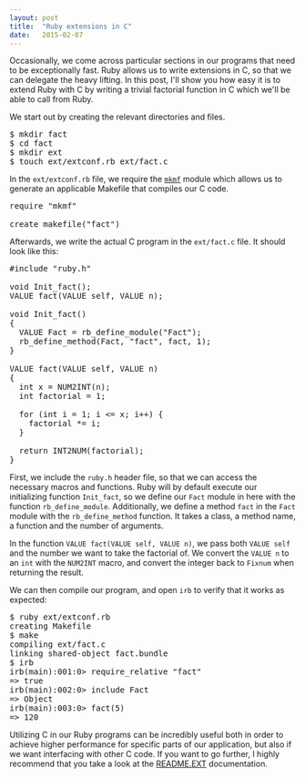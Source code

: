 ```yaml
---
layout: post
title:  "Ruby extensions in C"
date:   2015-02-07 
---
```


Occasionally, we come across particular sections in our programs that need to be
exceptionally fast. Ruby allows us to write extensions in C, so that we can
delegate the heavy lifting. In this post, I'll show you how easy it is to extend
Ruby with C by writing a trivial factorial function in C which we'll be able to
call from Ruby.

We start out by creating the relevant directories and files.

<pre class="prettyprint">
$ mkdir fact
$ cd fact
$ mkdir ext
$ touch ext/extconf.rb ext/fact.c
</pre>

In the `ext/extconf.rb` file, we require the
[`mkmf`](http://ruby-doc.org/stdlib-2.0.0/libdoc/mkmf/rdoc/MakeMakefile.html)
module which allows us to generate an applicable Makefile that compiles our C
code.

<pre class="prettyprint">
require "mkmf"

create_makefile("fact")
</pre>

Afterwards, we write the actual C program in the `ext/fact.c` file. It should
look like this:

<pre class="prettyprint">
#include "ruby.h"

void Init_fact();
VALUE fact(VALUE self, VALUE n);

void Init_fact()
{
  VALUE Fact = rb_define_module("Fact");
  rb_define_method(Fact, "fact", fact, 1);
}

VALUE fact(VALUE self, VALUE n)
{
  int x = NUM2INT(n);
  int factorial = 1;

  for (int i = 1; i <= x; i++) {
    factorial *= i;
  }

  return INT2NUM(factorial);
}
</pre>

First, we include the `ruby.h` header file, so that we can access the necessary
macros and functions. Ruby will by default execute our initializing function
`Init_fact`, so we define our `Fact` module in here with the function
`rb_define_module`. Additionally, we define a method `fact` in the `Fact`
module with the `rb_define_method` function. It takes a class, a method name, a
function and the number of arguments.

In the function `VALUE fact(VALUE self, VALUE n)`, we pass both `VALUE self` and
the number we want to take the factorial of. We convert the `VALUE n` to an
`int` with the `NUM2INT` macro, and convert the integer back to `Fixnum` when
returning the result.

We can then compile our program, and open `irb` to verify that it works as
expected:

<pre class="prettyprint">
$ ruby ext/extconf.rb
creating Makefile
$ make
compiling ext/fact.c
linking shared-object fact.bundle
$ irb
irb(main):001:0> require_relative "fact"
=> true
irb(main):002:0> include Fact
=> Object
irb(main):003:0> fact(5)
=> 120
</pre>

Utilizing C in our Ruby programs can be incredibly useful both in order to
achieve higher performance for specific parts of our application, but also if we
want interfacing with other C code. If you want to go further, I highly
recommend that you take a look at the
[README.EXT](http://docs.ruby-lang.org/en/2.2.0/README_EXT.html) documentation. 
